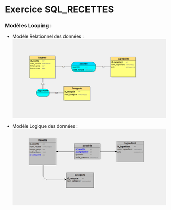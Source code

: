 # Exercice SQL_RECETTES
### Modèles Looping :
- Modèle Relationnel des données : ![Schéma Looping du model relationnel des données](/assets/MCD.png)
  
- Modèle Logique des données : ![Schéma Looping du model Logique des données](/assets/MLD.png)



 
